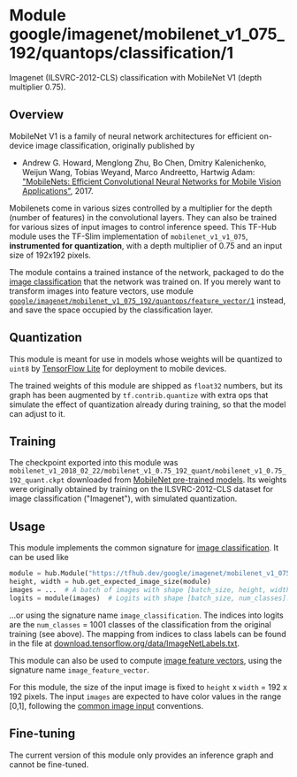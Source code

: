# Module google/imagenet/mobilenet_v1_075_192/quantops/classification/1
Imagenet (ILSVRC-2012-CLS) classification with MobileNet V1 (depth multiplier 0.75).

<!-- dataset: imagenet-ilsvrc-2012-cls -->
<!-- asset-path: legacy -->
<!-- module-type: image-classification -->
<!-- network-architecture: MobileNet V1 -->
<!-- fine-tunable: false -->
<!-- format: hub -->


## Overview

MobileNet V1 is a family of neural network architectures for efficient
on-device image classification, originally published by

  * Andrew G. Howard, Menglong Zhu, Bo Chen, Dmitry Kalenichenko, Weijun Wang,
    Tobias Weyand, Marco Andreetto, Hartwig Adam:
    ["MobileNets: Efficient Convolutional Neural Networks for
    Mobile Vision Applications"](https://arxiv.org/abs/1704.04861), 2017.

Mobilenets come in various sizes controlled by a multiplier for the
depth (number of features) in the convolutional layers. They can also be
trained for various sizes of input images to control inference speed.
This TF-Hub module uses the TF-Slim implementation of
`mobilenet_v1_v1_075`, **instrumented for quantization**,
with a depth multiplier of 0.75 and an input size of
192x192 pixels.

The module contains a trained instance of the network, packaged to do the
[image classification](https://www.tensorflow.org/hub/common_signatures/images#classification)
that the network was trained on. If you merely want to transform images into
feature vectors, use module
[`google/imagenet/mobilenet_v1_075_192/quantops/feature_vector/1`](https://tfhub.dev/google/imagenet/mobilenet_v1_075_192/quantops/feature_vector/1)
instead, and save the space occupied by the classification layer.


## Quantization

This module is meant for use in models whose weights will be quantized to
`uint8` by [TensorFlow Lite](https://www.tensorflow.org/lite/)
for deployment to mobile devices.

The trained weights of this module are shipped as `float32` numbers,
but its graph has been augmented by `tf.contrib.quantize` with extra ops
that simulate the effect of quantization already during training,
so that the model can adjust to it.

## Training

The checkpoint exported into this module was `mobilenet_v1_2018_02_22/mobilenet_v1_0.75_192_quant/mobilenet_v1_0.75_192_quant.ckpt` downloaded
from
[MobileNet pre-trained models](https://github.com/tensorflow/models/blob/master/research/slim/nets/mobilenet_v1.md).
Its weights were originally obtained by training on the ILSVRC-2012-CLS
dataset for image classification ("Imagenet"), with simulated quantization.

## Usage

This module implements the common signature for 
[image classification](https://www.tensorflow.org/hub/common_signatures/images#classification).
It can be used like

```python
module = hub.Module("https://tfhub.dev/google/imagenet/mobilenet_v1_075_192/quantops/classification/1")
height, width = hub.get_expected_image_size(module)
images = ...  # A batch of images with shape [batch_size, height, width, 3].
logits = module(images)  # Logits with shape [batch_size, num_classes].
```

...or using the signature name `image_classification`. The indices into logits
are the `num_classes` = 1001 classes of the classification from
the original training (see above). The mapping from indices to class labels
can be found in the file at [download.tensorflow.org/data/ImageNetLabels.txt](https://storage.googleapis.com/download.tensorflow.org/data/ImageNetLabels.txt).

This module can also be used to compute [image feature
vectors](https://www.tensorflow.org/hub/common_signatures/images#feature-vector),
using the signature name `image_feature_vector`.

For this module, the size of the input image is fixed to
`height` x `width` = 192 x 192 pixels.
The input `images` are expected to have color values in the range [0,1],
following the
[common image input](https://www.tensorflow.org/hub/common_signatures/images#input)
conventions.


## Fine-tuning

The current version of this module only provides an inference graph
and cannot be fine-tuned.
